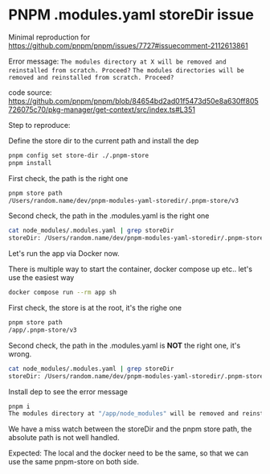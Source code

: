 # PNPM .modules.yaml storeDir issue

Minimal reproduction for https://github.com/pnpm/pnpm/issues/7727#issuecomment-2112613861

Error message:
`The modules directory at X will be removed and reinstalled from scratch. Proceed?`
`The modules directories will be removed and reinstalled from scratch. Proceed?`

code source: https://github.com/pnpm/pnpm/blob/84654bd2ad01f5473d50e8a630ff805726075c70/pkg-manager/get-context/src/index.ts#L351

Step to reproduce:

Define the store dir to the current path and install the dep

```bash
pnpm config set store-dir ./.pnpm-store
pnpm install
```

First check, the path is the right one

```bash
pnpm store path
/Users/random.name/dev/pnpm-modules-yaml-storedir/.pnpm-store/v3
```

Second check, the path in the .modules.yaml is the right one

```bash
cat node_modules/.modules.yaml | grep storeDir
storeDir: /Users/random.name/dev/pnpm-modules-yaml-storedir/.pnpm-store/v3
```

Let's run the app via Docker now.

There is multiple way to start the container, docker compose up etc.. let's use the easiest way

```bash
docker compose run --rm app sh
```

First check, the store is at the root, it's the righe one

```bash
pnpm store path
/app/.pnpm-store/v3
```

Second check, the path in the .modules.yaml is **NOT** the right one, it's wrong.

```bash
cat node_modules/.modules.yaml | grep storeDir
storeDir: /Users/random.name/dev/pnpm-modules-yaml-storedir/.pnpm-store/v3
```

Install dep to see the error message

```bash
pnpm i
The modules directory at "/app/node_modules" will be removed and reinstalled from scratch. Proceed? (Y/n) · true
```

We have a miss watch between the storeDir and the pnpm store path, the absolute path is not well handled.

Expected: The local and the docker need to be the same, so that we can use the same pnpm-store on both side.
